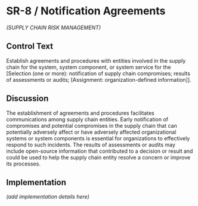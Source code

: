 # SR-8 / Notification Agreements

_(SUPPLY CHAIN RISK MANAGEMENT)_

## Control Text

Establish agreements and procedures with entities involved in the supply chain for the system, system component, or system service for the [Selection (one or more): notification of supply chain compromises; results of assessments or audits; [Assignment: organization-defined information]].

## Discussion

The establishment of agreements and procedures facilitates communications among supply chain entities. Early notification of compromises and potential compromises in the supply chain that can potentially adversely affect or have adversely affected organizational systems or system components is essential for organizations to effectively respond to such incidents. The results of assessments or audits may include open-source information that contributed to a decision or result and could be used to help the supply chain entity resolve a concern or improve its processes.

## Implementation

_(add implementation details here)_